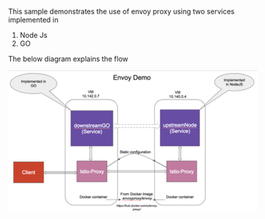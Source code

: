This sample demonstrates the use of envoy proxy using two services implemented in
   1. Node Js
   2. GO

The below diagram explains the flow

![Service Interaction](https://github.com/phanibalaji/AnchorSamples/blob/master/Diagram.png)

